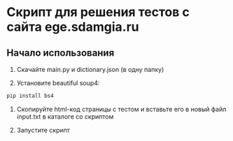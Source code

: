 # Скрипт для решения тестов с сайта ege.sdamgia.ru

## Начало использования

1. Скачайте main.py и dictionary.json (в одну папку)

2. Установите beautiful soup4:

```py
pip install bs4
```

1. Скопируйте html-код страницы с тестом и вставьте его в новый файл input.txt в каталоге со скриптом

2. Запустите скрипт
